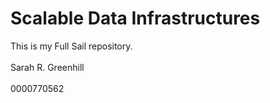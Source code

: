 Scalable Data Infrastructures 
=================

This is my Full Sail repository. 
<br></br>
Sarah R. Greenhill
<br></br>
0000770562
